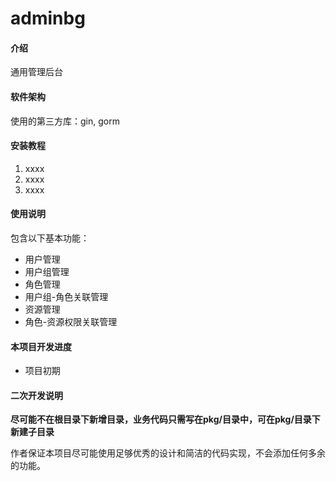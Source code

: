 # adminbg

#### 介绍
通用管理后台

#### 软件架构
使用的第三方库：gin, gorm


#### 安装教程

1.  xxxx
2.  xxxx
3.  xxxx

#### 使用说明

包含以下基本功能：
- 用户管理
- 用户组管理
- 角色管理
- 用户组-角色关联管理
- 资源管理
- 角色-资源权限关联管理

#### 本项目开发进度
- 项目初期

#### 二次开发说明

**尽可能不在根目录下新增目录，业务代码只需写在pkg/目录中，可在pkg/目录下新建子目录**

作者保证本项目尽可能使用足够优秀的设计和简洁的代码实现，不会添加任何多余的功能。
